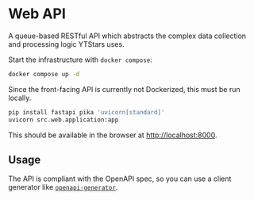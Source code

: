 # Web API

A queue-based RESTful API which abstracts the complex data collection and processing logic YTStars uses.

Start the infrastructure with `docker compose`:

```bash
docker compose up -d
```

Since the front-facing API is currently not Dockerized, this must be run locally.

```bash
pip install fastapi pika 'uvicorn[standard]'
uvicorn src.web.application:app
```

This should be available in the browser at [http://localhost:8000](http://localhost:8000).

## Usage

The API is compliant with the OpenAPI spec, so you can use a client generator like [`openapi-generator`](https://github.com/OpenAPITools/openapi-generator).



